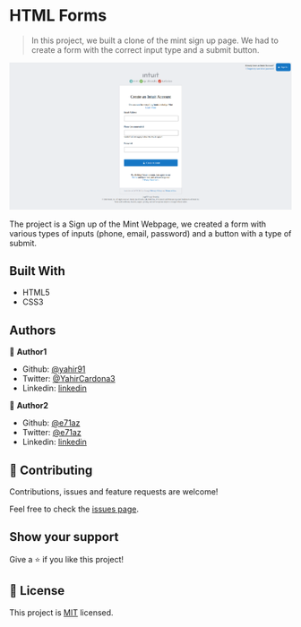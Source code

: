 # HTML Forms

> In this project, we built a clone of the mint sign up page. We had to create a form with the correct input type and a submit button.

![screenshot](./images/mint_signup_preview.png)

The project is a Sign up of the Mint Webpage, we created a form with various types of inputs (phone, email, password) and a button with a type of submit.

## Built With

- HTML5
- CSS3

## Authors

👤 **Author1**

- Github: [@yahir91](https://github.com/yahir91)
- Twitter: [@YahirCardona3](https://twitter.com/YahirCardona3)
- Linkedin: [linkedin](https://www.linkedin.com/in/osmar-yahir-cardona-reyes-54b40b1a7/)

👤 **Author2**

- Github: [@e71az](https://github.com/e71az)
- Twitter: [@e71az](https://twitter.com/e71az)
- Linkedin: [linkedin](https://www.linkedin.com/in/elias-casta%C3%B1eda-17a771115/)

## 🤝 Contributing

Contributions, issues and feature requests are welcome!

Feel free to check the [issues page](https://github.com/e71az/HTML-Forms/issues).

## Show your support

Give a ⭐️ if you like this project!

## 📝 License

This project is [MIT](lic.url) licensed.
